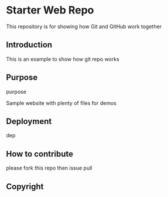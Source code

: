 # Starter Web Repo

This repository is for showing how Git and GitHub work together

## Introduction

This is an example to show how git repo works

## Purpose

purpose

Sample website with plenty of files for demos

## Deployment

dep

## How to contribute
please fork this repo then issue pull 

## Copyright